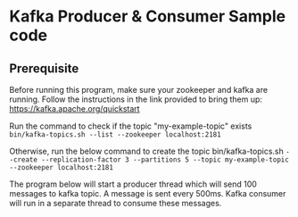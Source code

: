 # Kafka Producer & Consumer Sample code

## Prerequisite
Before running this program, make sure your zookeeper and kafka are running. 
Follow the instructions in the link provided to bring them up:
https://kafka.apache.org/quickstart

Run the command to check if the topic "my-example-topic" exists
``bin/kafka-topics.sh --list --zookeeper localhost:2181``

Otherwise, run the below command to create the topic bin/kafka-topics.sh
``--create --replication-factor 3 --partitions 5 --topic my-example-topic --zookeeper localhost:2181``


The program below will start a producer thread which will send 100 messages to kafka topic.
A message is sent every 500ms.
Kafka consumer will run in a separate thread to consume these messages.
